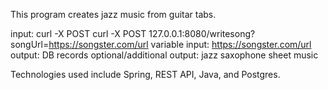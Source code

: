 This program creates jazz music from guitar tabs.

input: curl -X POST curl -X POST 127.0.0.1:8080/writesong?songUrl=https://songster.com/url
variable input: https://songster.com/url 
output: DB records
optional/additional output: jazz saxophone sheet music

Technologies used include Spring, REST API, Java, and Postgres.  